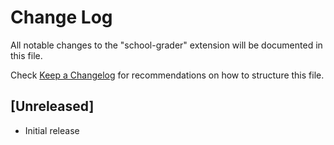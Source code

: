 # Change Log

All notable changes to the "school-grader" extension will be documented in this file.

Check [Keep a Changelog](http://keepachangelog.com/) for recommendations on how to structure this file.

## [Unreleased]

- Initial release
